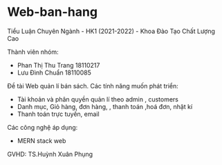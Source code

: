 # Web-ban-hang
Tiểu Luận Chuyên Ngành - HK1 (2021-2022) - Khoa Đào Tạo Chất Lượng Cao

Thành viên nhóm:
- Phan Thị Thu Trang 18110217
- Lưu Đình Chuẩn     18110085

Đề tài Web quản lí bán sách.
Các tính năng muốn phát triển:
- Tài khoản và phân quyền quản lí theo admin , customers
- Danh mục, Giỏ hàng, đơn hàng, , thanh toán ,hoá đơn, nhật kí
- Thanh toán trực tuyến, email

Các công nghệ áp dụng:
- MERN stack web

GVHD: TS.Huỳnh Xuân Phụng
